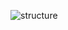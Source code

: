 ![structure](https://cloud.githubusercontent.com/assets/1843523/2949716/c1d6ebd2-da11-11e3-9932-3138175c32e8.png)
